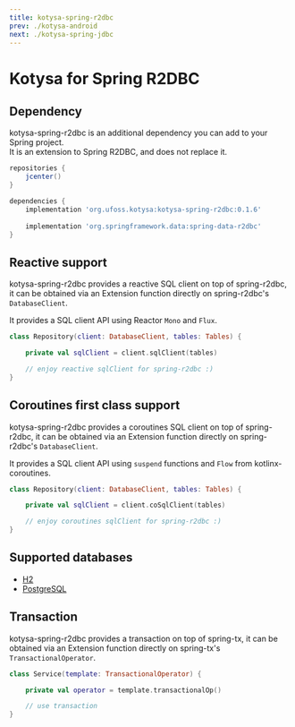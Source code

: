 ```yaml
---
title: kotysa-spring-r2dbc
prev: ./kotysa-android
next: ./kotysa-spring-jdbc
---
```


# Kotysa for Spring R2DBC

## Dependency

kotysa-spring-r2dbc is an additional dependency you can add to your Spring project. \
It is an extension to Spring R2DBC, and does not replace it.

```groovy
repositories {
    jcenter()
}

dependencies {
    implementation 'org.ufoss.kotysa:kotysa-spring-r2dbc:0.1.6'
    
    implementation 'org.springframework.data:spring-data-r2dbc'
}
```

## Reactive support

kotysa-spring-r2dbc provides a reactive SQL client on top of spring-r2dbc, 
it can be obtained via an Extension function directly on spring-r2dbc's ```DatabaseClient```.

It provides a SQL client API using Reactor ```Mono``` and ```Flux```.

```kotlin
class Repository(client: DatabaseClient, tables: Tables) {

	private val sqlClient = client.sqlClient(tables)

	// enjoy reactive sqlClient for spring-r2dbc :)
}
```

## Coroutines first class support

kotysa-spring-r2dbc provides a coroutines SQL client on top of spring-r2dbc, 
it can be obtained via an Extension function directly on spring-r2dbc's ```DatabaseClient```.

It provides a SQL client API using ```suspend``` functions and ```Flow``` from kotlinx-coroutines.

```kotlin
class Repository(client: DatabaseClient, tables: Tables) {

	private val sqlClient = client.coSqlClient(tables)

	// enjoy coroutines sqlClient for spring-r2dbc :)
}
```

## Supported databases

* [H2](table-mapping#h2)
* [PostgreSQL](table-mapping#postgresql)

## Transaction

kotysa-spring-r2dbc provides a transaction on top of spring-tx, 
it can be obtained via an Extension function directly on spring-tx's ```TransactionalOperator```.

```kotlin
class Service(template: TransactionalOperator) {

	private val operator = template.transactionalOp()

	// use transaction
}
```
